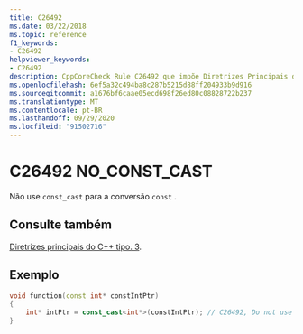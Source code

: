 ```yaml
---
title: C26492
ms.date: 03/22/2018
ms.topic: reference
f1_keywords:
- C26492
helpviewer_keywords:
- C26492
description: CppCoreCheck Rule C26492 que impõe Diretrizes Principais do C++ tipo. 3
ms.openlocfilehash: 6ef5a32c494ba8c287b5215d88ff204933b9d916
ms.sourcegitcommit: a1676bf6caae05ecd698f26ed80c08828722b237
ms.translationtype: MT
ms.contentlocale: pt-BR
ms.lasthandoff: 09/29/2020
ms.locfileid: "91502716"
---
```

# <a name="c26492-no_const_cast"></a>C26492 NO_CONST_CAST

Não use `const_cast` para a conversão `const` .

## <a name="see-also"></a>Consulte também

[Diretrizes principais do C++ tipo. 3](https://github.com/isocpp/CppCoreGuidelines/blob/master/CppCoreGuidelines.md#SS-type).

## <a name="example"></a>Exemplo

```cpp
void function(const int* constIntPtr)
{
    int* intPtr = const_cast<int*>(constIntPtr); // C26492, Do not use const_cast to cast away const
}
```

